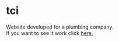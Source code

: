 # tci
Website developed for a plumbing company.<br>
If you want to see it work click <a href="http://www.octavianmos.esy.es/projects/tci/home_tci.html">here.</a>
